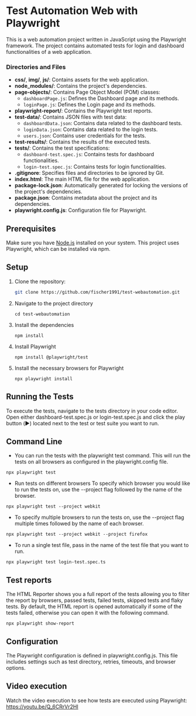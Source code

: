# Test Automation Web with Playwright

This is a web automation project written in JavaScript using the Playwright framework. The project contains automated tests for login and dashboard functionalities of a web application.

### Directories and Files

- **css/**, **img/**, **js/**: Contains assets for the web application.
- **node_modules/**: Contains the project's dependencies.
- **page-objects/**: Contains Page Object Model (POM) classes:
  - `dashboardPage.js`: Defines the Dashboard page and its methods.
  - `loginPage.js`: Defines the Login page and its methods.
- **playwright-report/**: Contains the Playwright test reports.
- **test-data/**: Contains JSON files with test data:
  - `dashboardData.json`: Contains data related to the dashboard tests.
  - `loginData.json`: Contains data related to the login tests.
  - `users.json`: Contains user credentials for the tests.
- **test-results/**: Contains the results of the executed tests.
- **tests/**: Contains the test specifications:
  - `dashboard-test.spec.js`: Contains tests for dashboard functionalities.
  - `login-test.spec.js`: Contains tests for login functionalities.
- **.gitignore**: Specifies files and directories to be ignored by Git.
- **index.html**: The main HTML file for the web application.
- **package-lock.json**: Automatically generated for locking the versions of the project's dependencies.
- **package.json**: Contains metadata about the project and its dependencies.
- **playwright.config.js**: Configuration file for Playwright.

## Prerequisites

Make sure you have [Node.js](https://nodejs.org/) installed on your system. This project uses Playwright, which can be installed via npm.

## Setup

1. Clone the repository:
   ```sh
   git clone https://github.com/fischer1991/test-webautomation.git
2. Navigate to the project directory
   ```
   cd test-webautomation
   ```
4. Install the dependencies
    ```
    npm install
    ```
6. Install Playwright
   ``` 
   npm install @playwright/test
   ```
8. Install the necessary browsers for Playwright
   ```   
   npx playwright install
   ```

## Running the Tests
To execute the tests, navigate to the tests directory in your code editor. Open either dashboard-test.spec.js or login-test.spec.js and click the play button (▶️) located next to the test or test suite you want to run.

## Command Line
  -  You can run the tests with the playwright test command. This will run the tests on all browsers as configured in the playwright.config file.
```
npx playwright test
``` 
  -  Run tests on different browsers
To specify which browser you would like to run the tests on, use the --project flag followed by the name of the browser.
```
npx playwright test --project webkit
```
   - To specify multiple browsers to run the tests on, use the --project flag multiple times followed by the name of each browser.
```
npx playwright test --project webkit --project firefox
```
   - To run a single test file, pass in the name of the test file that you want to run.
```
npx playwright test login-test.spec.ts
```

## Test reports
The HTML Reporter shows you a full report of the tests allowing you to filter the report by browsers, passed tests, failed tests, skipped tests and flaky tests. By default, the HTML report is opened automatically if some of the tests failed, otherwise you can open it with the following command.
```
npx playwright show-report
```

## Configuration
The Playwright configuration is defined in playwright.config.js. This file includes settings such as test directory, retries, timeouts, and browser options.

## Video execution
Watch the video execution to see how tests are executed using Playwright: https://youtu.be/Q_6CRrVr2HI

